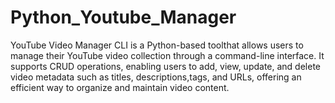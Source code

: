 # Python_Youtube_Manager

YouTube Video Manager CLI is a Python-based toolthat allows users to manage their YouTube video collection
through a command-line interface.
It supports CRUD operations, enabling users to add, view, update, and delete video metadata such as titles,
descriptions,tags, and URLs, offering an efficient way to organize and maintain video content.
